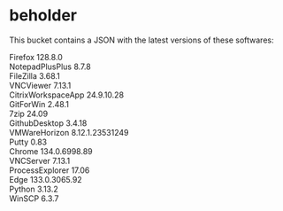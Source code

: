 # beholder
This bucket contains a JSON with the latest versions of these softwares:

Firefox            128.8.0          
NotepadPlusPlus    8.7.8            
FileZilla          3.68.1           
VNCViewer          7.13.1           
CitrixWorkspaceApp 24.9.10.28       
GitForWin          2.48.1           
7zip               24.09            
GithubDesktop      3.4.18           
VMWareHorizon      8.12.1.23531249  
Putty              0.83             
Chrome             134.0.6998.89    
VNCServer          7.13.1           
ProcessExplorer    17.06            
Edge               133.0.3065.92    
Python             3.13.2           
WinSCP             6.3.7            



